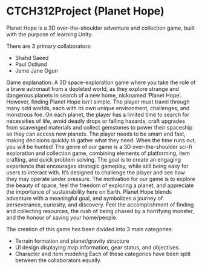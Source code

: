 # CTCH312Project (Planet Hope)

Planet Hope is a 3D over-the-shoulder adventure and collection game, built with the purpose of learning Unity.

There are 3 primary collaborators:
- Shahd Saeed
- Paul Ostlund
- Jeme Jane Ogun

Game explanation:
A 3D space-exploration game where you take the role of a brave astronaut from a depleted world, as they
explore strange and dangerous planets in search of a new home, nicknamed ‘Planet Hope’. However,
finding Planet Hope isn’t simple. The player must travel through many odd worlds, each with its own
unique environment, challenges, and monstrous foe. On each planet, the player has a limited time to
search for necessities of life, avoid deadly drops or falling hazards, craft upgrades
from scavenged materials and collect gemstones to power their spaceship so they can access new planets.
The player needs to be smart and fast, making decisions quickly to gather what they need. When the time
runs out, you will be hunted!
The genre of our game is a 3D over-the-shoulder sci-fi exploration and collection game, combining
elements of platforming, item crafting, and quick problem solving. The goal is to create an engaging
experience that encourages strategic gameplay, while still being easy for users to interact with. It’s
designed to challenge the player and see how they may operate under pressure. The motivation for our
game is to explore the beauty of space, feel the freedom of exploring a planet, and appreciate the
importance of sustainability here on Earth. Planet Hope blends adventure with a meaningful goal, and
symbolizes a journey of perseverance, curiosity, and discovery. Feel the accomplishment of finding and
collecting resources, the rush of being chased by a horrifying monster, and the honour of saving your
home/people.

The creation of this game has been divided into 3 main categories:
- Terrain formation and planet/gravity structure
- UI design displaying map information, gear status, and objectives.
- Character and item modeling
Each of these categories have been split between the collaborators equally.
